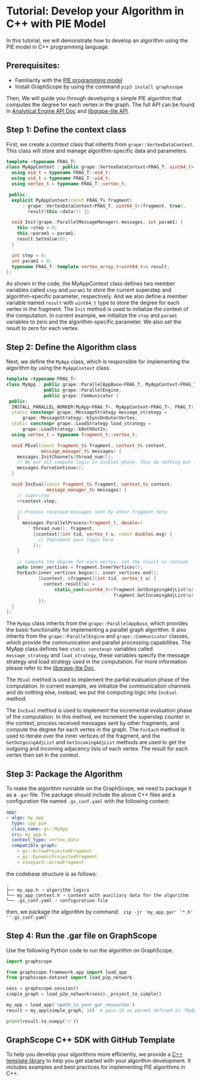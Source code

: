# Tutorial: Develop your Algorithm in C++ with PIE Model

In this tutorial, we will demonstrate how to develop an algorithm using the PIE model in C++ programming language.

## Prerequisites:
- Familiarity with the [PIE programming model](https://graphscope.io/docs/latest/analytical_engine/programming_model_pie.html) 
- Install GraphScope by using the command `pip3 install graphscope`

Then, We will guide you through developing a simple PIE algorithm that computes the degree for each vertex in the graph. The full API can be found in [Analytical Engine API Doc](https://graphscope.io/docs/latest/reference/analytical_engine_index.html) and [libgrape-lite API](https://alibaba.github.io/libgrape-lite).

## Step 1: Define the context class

First, we create a context class that inherits from `grape::VertexDataContext`. This class will store and manage algorithm-specific data and parameters.

```cpp
template <typename FRAG_T>
class MyAppContext : public grape::VertexDataContext<FRAG_T, uint64_t> {
  using oid_t = typename FRAG_T::oid_t;
  using vid_t = typename FRAG_T::vid_t;
  using vertex_t = typename FRAG_T::vertex_t;

 public:
  explicit MyAppContext(const FRAG_T& fragment)
      : grape::VertexDataContext<FRAG_T, uint64_t>(fragment, true),
        result(this->data()) {}

  void Init(grape::ParallelMessageManager& messages, int param1) {
    this->step = 0;
    this->param1 = param1;
    result.SetValue(0);
  }

  int step = 0;
  int param1 = 0;
  typename FRAG_T::template vertex_array_t<uint64_t>& result;
};
```

As shown in the code, the MyAppContext class defines two member variables called `step` and `param1` to store the current superstep and algorithm-specific parameter, respectively. And we also define a member variable named `result` with `uint64_t` type to store the degree for each vertex in the fragment. The `Init` method is used to initialize the context of the computation. In current example, we initialize the `step` and `param1` variables to zero and the algorithm-specific parameter. We also set the result to zero for each vertex.

## Step 2: Define the Algorithm class

Next, we define the `MyApp` class, which is responsible for implementing the algorithm by using the `MyAppContext` class.

```cpp
template <typename FRAG_T>
class MyApp : public grape::ParallelAppBase<FRAG_T, MyAppContext<FRAG_T>>,
              public grape::ParallelEngine,
              public grape::Communicator {
 public:
  INSTALL_PARALLEL_WORKER(MyApp<FRAG_T>, MyAppContext<FRAG_T>, FRAG_T)
  static constexpr grape::MessageStrategy message_strategy =
      grape::MessageStrategy::kSyncOnOuterVertex;
  static constexpr grape::LoadStrategy load_strategy =
      grape::LoadStrategy::kBothOutIn;
  using vertex_t = typename fragment_t::vertex_t;

  void PEval(const fragment_t& fragment, context_t& context,
             message_manager_t& messages) {
    messages.InitChannels(thread_num());
    // We put all compute logic in IncEval phase, thus do nothing but force continue.
    messages.ForceContinue();
  }

  void IncEval(const fragment_t& fragment, context_t& context,
               message_manager_t& messages) {
    // superstep
    ++context.step;

    // Process received messages sent by other fragment here.
    {
      messages.ParallelProcess<fragment_t, double>(
          thread_num(), fragment,
          [&context](int tid, vertex_t u, const double& msg) {
            // Implement your logic here
          });
    }

    // Compute the degree for each vertex, set the result in context
    auto inner_vertices = fragment.InnerVertices();
    ForEach(inner_vertices.begin(), inner_vertices.end(),
            [&context, &fragment](int tid, vertex_t u) {
              context.result[u] =
                  static_cast<uint64_t>(fragment.GetOutgoingAdjList(u).Size() +
                                        fragment.GetIncomingAdjList(u).Size());
            });
  }
};
```

The `MyApp` class inherits from the `grape::ParallelAppBase`, which provides the basic functionality for implementing a parallel graph algorithm. It also inherits from the `grape::ParallelEngine` and `grape::Communicator` classes, which provide the communication and parallel processing capabilities. The MyApp class defines two `static constexpr` variables called `message_strategy` and `load_strategy`, these variables specify the message strategy and load strategy used in the computation. For more information please refer to the [libgrape-lite Doc](https://alibaba.github.io/libgrape-lite).

The `PEval` method is used to implement the partial evaluation phase of the computation. In current example, we initialize the communication channels and do nothing else, instead, we put the computing logic into `IncEval` method.

The `IncEval` method is used to implement the incremental evaluation phase of the computation. In this method, we increment the superstep counter in the context, process received messages sent by other fragments, and compute the degree for each vertex in the graph. The `ForEach` method is used to iterate over the inner vertices of the fragment, and the `GetOutgoingAdjList` and `GetIncomingAdjList` methods are used to get the outgoing and incoming adjacency lists of each vertex. The result for each vertex then set in the context.


## Step 3: Package the Algorithm

To make the algorithm runnable on the GraphScope, we need to package it as a `.gar` file. The package should include the above C++ files and a configuration file named `.gs_conf.yaml` with the following content:

```yaml
app:
- algo: my_app
  type: cpp_pie
  class_name: gs::MyApp
  src: my_app.h
  context_type: vertex_data
  compatible_graph:
    - gs::ArrowProjectedFragment
    - gs::DynamicProjectedFragment
    - vineyard::ArrowFragment
```

the codebase structure is as follows:

```
.
├── my_app.h ➝ algorithm logics
└── my_app_context.h ➝ context with auxiliary data for the algorithm
└── .gs_conf.yaml ➝ configuration file 
```

then, we package the algorithm by command: ` zip -jr 'my_app.gar' '*.h' ''.gs_conf.yaml'`

## Step 4: Run the .gar file on GraphScope

Use the following Python code to run the algorithm on GraphScope.

```python
import graphscope

from graphscope.framework.app import load_app
from graphscope.dataset import load_p2p_network

sess = graphscope.session()
simple_graph = load_p2p_network(sess)._project_to_simple()

my_app = load_app('<path_to_your_gar_resource>')
result = my_app(simple_graph, 10)  # pass 10 as param1 defined in 'MyAppContext.h'

print(result.to_numpy('r'))
```

## GraphScope C++ SDK with GitHub Template

To help you develop your algorithms more efficiently, we provide a [C++ template library](https://github.com/GraphScope/cpp-template) to help you get started with your algorithm development. It includes examples and best practices for implementing PIE algorithms in C++.

